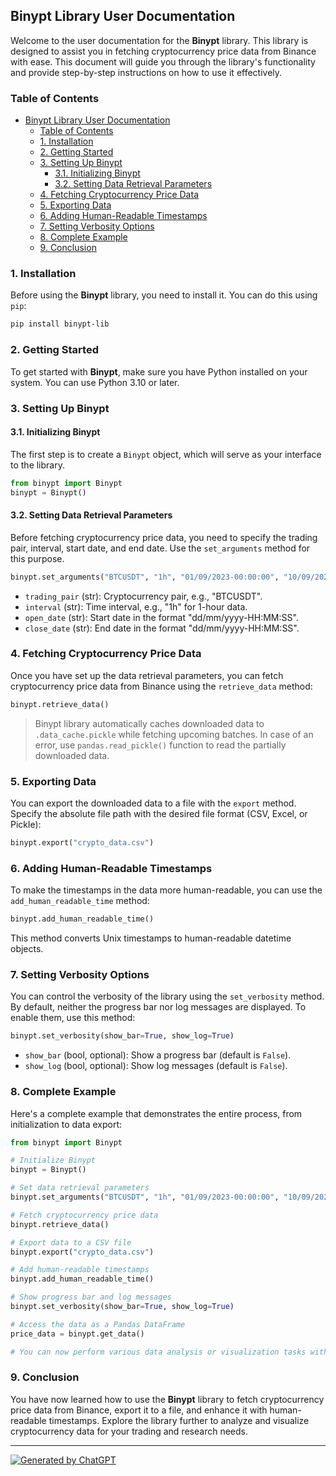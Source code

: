## Binypt Library User Documentation

Welcome to the user documentation for the **Binypt** library. This library is designed to assist you in fetching cryptocurrency price data from Binance with ease. This document will guide you through the library's functionality and provide step-by-step instructions on how to use it effectively.

### Table of Contents

- [Binypt Library User Documentation](#binypt-library-user-documentation)
  - [Table of Contents](#table-of-contents)
  - [1. Installation](#1-installation)
  - [2. Getting Started](#2-getting-started)
  - [3. Setting Up Binypt](#3-setting-up-binypt)
    - [3.1. Initializing Binypt](#31-initializing-binypt)
    - [3.2. Setting Data Retrieval Parameters](#32-setting-data-retrieval-parameters)
  - [4. Fetching Cryptocurrency Price Data](#4-fetching-cryptocurrency-price-data)
  - [5. Exporting Data](#5-exporting-data)
  - [6. Adding Human-Readable Timestamps](#6-adding-human-readable-timestamps)
  - [7. Setting Verbosity Options](#7-setting-verbosity-options)
  - [8. Complete Example](#8-complete-example)
  - [9. Conclusion](#9-conclusion)

### 1. Installation

Before using the **Binypt** library, you need to install it. You can do this using `pip`:

```bash
pip install binypt-lib
```

### 2. Getting Started

To get started with **Binypt**, make sure you have Python installed on your system. You can use Python 3.10 or later.

### 3. Setting Up Binypt

#### 3.1. Initializing Binypt

The first step is to create a `Binypt` object, which will serve as your interface to the library.

```python
from binypt import Binypt
binypt = Binypt()
```

#### 3.2. Setting Data Retrieval Parameters

Before fetching cryptocurrency price data, you need to specify the trading pair, interval, start date, and end date. Use the `set_arguments` method for this purpose.

```python
binypt.set_arguments("BTCUSDT", "1h", "01/09/2023-00:00:00", "10/09/2023-23:59:59")
```

- `trading_pair` (str): Cryptocurrency pair, e.g., "BTCUSDT".
- `interval` (str): Time interval, e.g., "1h" for 1-hour data.
- `open_date` (str): Start date in the format "dd/mm/yyyy-HH:MM:SS".
- `close_date` (str): End date in the format "dd/mm/yyyy-HH:MM:SS".

### 4. Fetching Cryptocurrency Price Data

Once you have set up the data retrieval parameters, you can fetch cryptocurrency price data from Binance using the `retrieve_data` method:

```python
binypt.retrieve_data()
```

> Binypt library automatically caches downloaded data to `.data_cache.pickle` while fetching upcoming batches. In case of an error, use `pandas.read_pickle()` function to read the partially downloaded data. 

### 5. Exporting Data

You can export the downloaded data to a file with the `export` method. Specify the absolute file path with the desired file format (CSV, Excel, or Pickle):

```python
binypt.export("crypto_data.csv")
```

### 6. Adding Human-Readable Timestamps

To make the timestamps in the data more human-readable, you can use the `add_human_readable_time` method:

```python
binypt.add_human_readable_time()
```

This method converts Unix timestamps to human-readable datetime objects.

### 7. Setting Verbosity Options

You can control the verbosity of the library using the `set_verbosity` method. By default, neither the progress bar nor log messages are displayed. To enable them, use this method:

```python
binypt.set_verbosity(show_bar=True, show_log=True)
```

- `show_bar` (bool, optional): Show a progress bar (default is `False`).
- `show_log` (bool, optional): Show log messages (default is `False`).

### 8. Complete Example

Here's a complete example that demonstrates the entire process, from initialization to data export:

```python
from binypt import Binypt

# Initialize Binypt
binypt = Binypt()

# Set data retrieval parameters
binypt.set_arguments("BTCUSDT", "1h", "01/09/2023-00:00:00", "10/09/2023-23:59:59")

# Fetch cryptocurrency price data
binypt.retrieve_data()

# Export data to a CSV file
binypt.export("crypto_data.csv")

# Add human-readable timestamps
binypt.add_human_readable_time()

# Show progress bar and log messages
binypt.set_verbosity(show_bar=True, show_log=True)

# Access the data as a Pandas DataFrame
price_data = binypt.get_data()

# You can now perform various data analysis or visualization tasks with the price_data DataFrame
```

### 9. Conclusion

You have now learned how to use the **Binypt** library to fetch cryptocurrency price data from Binance, export it to a file, and enhance it with human-readable timestamps. Explore the library further to analyze and visualize cryptocurrency data for your trading and research needs.

---

[![Generated by ChatGPT](https://img.shields.io/badge/Generated%20by-ChatGPT-45b39d.svg)](https://chat.openai.com/)